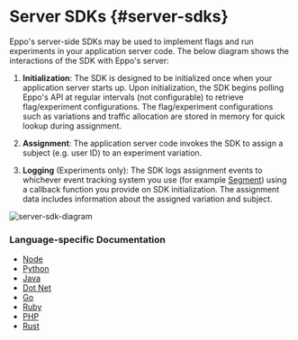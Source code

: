 # Server SDKs {#server-sdks}

Eppo's server-side SDKs may be used to implement flags and run experiments in your application server code. The below diagram shows the interactions of the SDK with Eppo's server:

1. **Initialization**: The SDK is designed to be initialized once when your application server starts up. Upon initialization, the SDK begins polling Eppo's API at regular intervals (not configurable) to retrieve flag/experiment configurations. The flag/experiment configurations such as variations and traffic allocation are stored in memory for quick lookup during assignment.

2. **Assignment**: The application server code invokes the SDK to assign a subject (e.g. user ID) to an experiment variation.

3. **Logging** (Experiments only): The SDK logs assignment events to whichever event tracking system you use (for example [Segment](https://segment.com/docs/)) using a callback function you provide on SDK initialization. The assignment data includes information about the assigned variation and subject.

![server-sdk-diagram](/img/connecting-data/server-sdk-diagram.png)

### Language-specific Documentation

- [Node](/sdks/server-sdks/node/intro)
- [Python](/sdks/server-sdks/python/intro)
- [Java](/sdks/server-sdks/java/intro)
- [Dot Net](/sdks/server-sdks/dotnet/intro)
- [Go](/sdks/server-sdks/go/intro)
- [Ruby](/sdks/server-sdks/ruby/intro)
- [PHP](/sdks/server-sdks/php/intro)
- [Rust](/sdks/server-sdks/rust/intro)
